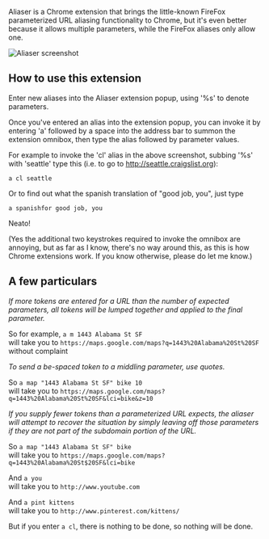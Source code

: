 Aliaser is a Chrome extension that brings the little-known FireFox parameterized URL aliasing functionality to Chrome, but it's even better because it allows multiple parameters, while the FireFox aliases only allow one.

![Aliaser screenshot](https://raw.github.com/sarahhagstrom/chrome-aliaser/master/docs/img/Aliaser.png)

## How to use this extension

Enter new aliases into the Aliaser extension popup, using '%s' to denote parameters.

Once you've entered an alias into the extension popup, you can invoke it by entering 'a' followed by a space into the address bar to summon the extension omnibox, then type the alias followed by parameter values. 

For example to invoke the 'cl' alias in the above screenshot, subbing '%s' with 'seattle' type this (i.e. to go to http://seattle.craigslist.org):

`a cl seattle`

Or to find out what the spanish translation of "good job, you", just type

`a spanishfor good job, you`

Neato!

(Yes the additional two keystrokes required to invoke the omnibox are annoying, but as far as I know, there's no way around this, as this is how Chrome extensions work. If you know otherwise, please do let me know.)

## A few particulars

<i>If more tokens are entered for a URL than the number of expected parameters, all tokens will be lumped together and applied to the final parameter.</i>

So for example, `a m 1443 Alabama St SF`<br>
will take you to `https://maps.google.com/maps?q=1443%20Alabama%20St%20SF` without complaint

<i>To send a be-spaced token to a middling parameter, use quotes.</i>

So `a map "1443 Alabama St SF" bike 10`<br>
will take you to `https://maps.google.com/maps?q=1443%20Alabama%20St%20SF&lci=bike&z=10`<br>

<i>If you supply fewer tokens than a parameterized URL expects, the aliaser will attempt to recover the situation by simply leaving off those parameters if they are not part of the subdomain portion of the URL.</i>

So `a map "1443 Alabama St SF" bike`<br>
will take you to `https://maps.google.com/maps?q=1443%20Alabama%20St$20SF&lci=bike`<br>

And `a you`<br>
will take you to `http://www.youtube.com`<br>

And `a pint kittens`<br>
will take you to `http://www.pinterest.com/kittens/`<br>

But if you enter `a cl`, there is nothing to be done, so nothing will be done.
